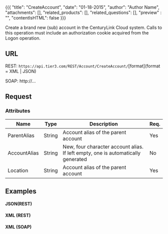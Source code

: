 {{{
  "title": "CreateAccount",
  "date": "01-18-2015",
  "author": "Author Name",
  "attachments": [],
  "related_products": [],
  "related_questions": [],
  "preview" : "",
  "contentIsHTML": false
}}}

Create a brand new (sub) account in the CenturyLink Cloud system. Calls to this operation must include an authorization cookie acquired from the Logon operation.

## URL

<div class="kb-api-urls">
  <div class="kb-api-urls-inner">
    <p>REST: <span class="url"><code>https://api.tier3.com/REST/Account/CreateAccount/</code></span>[format](format =  XML | JSON)</p>
    <p>SOAP: http://...</p>
  </div>
</div>


## Request
### Attributes

| Name         | Type   | Description                                                                      | Req. |
|--------------|--------|----------------------------------------------------------------------------------|------|
| ParentAlias  | String | Account alias of the parent account                                              | Yes  |
| AccountAlias | String | New, four character account alias. If left empty, one is automatically generated | No   |
| Location     | String | Account alias of the parent account                                              | Yes  |


## Examples

#### <span class="kb-api-example-title">JSON(REST)</span>
#### <span class="kb-api-example-title">XML (REST)</span>
#### <span class="kb-api-example-title">XML (SOAP)</span>